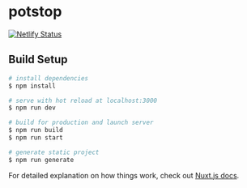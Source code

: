 # potstop

[![Netlify Status](https://api.netlify.com/api/v1/badges/f279db5d-ac1c-4682-a09a-858f90007e49/deploy-status)](https://app.netlify.com/sites/potstop/deploys)

## Build Setup

```bash
# install dependencies
$ npm install

# serve with hot reload at localhost:3000
$ npm run dev

# build for production and launch server
$ npm run build
$ npm run start

# generate static project
$ npm run generate
```

For detailed explanation on how things work, check out [Nuxt.js docs](https://nuxtjs.org).
